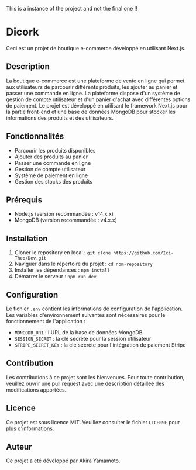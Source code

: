 This is a instance of the project and not the final one !! 

# Dicork

Ceci est un projet de boutique e-commerce développé en utilisant Next.js.

## Description

La boutique e-commerce est une plateforme de vente en ligne qui permet aux utilisateurs de parcourir différents produits, les ajouter au panier et passer une commande en ligne. La plateforme dispose d'un système de gestion de compte utilisateur et d'un panier d'achat avec différentes options de paiement. Le projet est développé en utilisant le framework Next.js pour la partie front-end et une base de données MongoDB pour stocker les informations des produits et des utilisateurs.

## Fonctionnalités

- Parcourir les produits disponibles
- Ajouter des produits au panier
- Passer une commande en ligne
- Gestion de compte utilisateur
- Système de paiement en ligne
- Gestion des stocks des produits

## Prérequis

- Node.js (version recommandée : v14.x.x)
- MongoDB (version recommandée : v4.x.x)

## Installation

1. Cloner le repository en local : `git clone https://github.com/Ici-Theo/Dev.git`
2. Naviguer dans le répertoire du projet : `cd nom-repository`
3. Installer les dépendances : `npm install`
4. Démarrer le serveur : `npm run dev`

## Configuration

Le fichier `.env` contient les informations de configuration de l'application. Les variables d'environnement suivantes sont nécessaires pour le fonctionnement de l'application :

- `MONGODB_URI` : l'URL de la base de données MongoDB
- `SESSION_SECRET` : la clé secrète pour la session utilisateur
- `STRIPE_SECRET_KEY` : la clé secrète pour l'intégration de paiement Stripe

## Contribution

Les contributions à ce projet sont les bienvenues. Pour toute contribution, veuillez ouvrir une pull request avec une description détaillée des modifications apportées.

## Licence

Ce projet est sous licence MIT. Veuillez consulter le fichier `LICENSE` pour plus d'informations.

## Auteur

Ce projet a été développé par Akira Yamamoto.